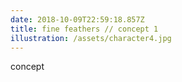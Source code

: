```yaml
---
date: 2018-10-09T22:59:18.857Z
title: fine feathers // concept 1
illustration: /assets/character4.jpg
---
```

concept
